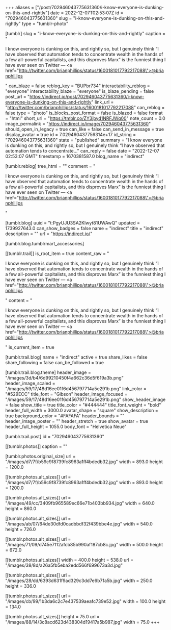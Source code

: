 +++
aliases = ["/post/702946043775631360/i-know-everyone-is-dunking-on-this-and-rightly"]
date = 2022-12-07T02:53:07Z
id = "702946043775631360"
slug = "i-know-everyone-is-dunking-on-this-and-rightly"
type = "tumblr-photo"

[tumblr]
slug = "i-know-everyone-is-dunking-on-this-and-rightly"
caption = "<p>I know everyone is dunking on this, and rightly so, but I genuinely think “I have observed that automation tends to concentrate wealth in the hands of a few all-powerful capitalists, and this disproves Marx” is the funniest thing I have ever seen on Twitter — <a href=\"http://twitter.com/brianphillips/status/1600181017792217088\">@brianphillips</a></p>"
can_blaze = false
reblog_key = "BUPbr734"
interactability_reblog = "everyone"
interactability_blaze = "everyone"
is_blaze_pending = false
post_url = "https://indirect.io/post/702946043775631360/i-know-everyone-is-dunking-on-this-and-rightly"
link_url = "http://twitter.com/brianphillips/status/1600181017792217088"
can_reblog = false
type = "photo"
is_blocks_post_format = false
is_blazed = false
format = "html"
short_url = "https://tmblr.co/ZY3jbyd1NRFJWq00"
note_count = 0.0
image_permalink = "https://indirect.io/image/702946043775631360"
should_open_in_legacy = true
can_like = false
can_send_in_message = true
display_avatar = true
id = 7.029460437756314e+17
id_string = "702946043775631360"
state = "published"
summary = "I know everyone is dunking on this, and rightly so, but I genuinely think “I have observed that automation tends to concentrate..."
can_reply = false
date = "2022-12-07 02:53:07 GMT"
timestamp = 1670381587.0
blog_name = "indirect"

[tumblr.reblog]
tree_html = ""
comment = "<p>I know everyone is dunking on this, and rightly so, but I genuinely think “I have observed that automation tends to concentrate wealth in the hands of a few all-powerful capitalists, and this disproves Marx” is the funniest thing I have ever seen on Twitter — <a href=\"http://twitter.com/brianphillips/status/1600181017792217088\">@brianphillips</a></p>"

[tumblr.blog]
uuid = "t:PgyUJU3SA2Klwyt81UWAwQ"
updated = 1739927643.0
can_show_badges = false
name = "indirect"
title = "indirect"
description = ""
url = "https://indirect.io/"

[tumblr.blog.tumblrmart_accessories]

[[tumblr.trail]]
is_root_item = true
content_raw = "<p>I know everyone is dunking on this, and rightly so, but I genuinely think “I have observed that automation tends to concentrate wealth in the hands of a few all-powerful capitalists, and this disproves Marx” is the funniest thing I have ever seen on Twitter — <a href=\"http://twitter.com/brianphillips/status/1600181017792217088\">@brianphillips</a></p>"
content = "<p>I know everyone is dunking on this, and rightly so, but I genuinely think &ldquo;I have observed that automation tends to concentrate wealth in the hands of a few all-powerful capitalists, and this disproves Marx&rdquo; is the funniest thing I have ever seen on Twitter &mdash; <a href=\"http://twitter.com/brianphillips/status/1600181017792217088\">@brianphillips</a></p>"
is_current_item = true

[tumblr.trail.blog]
name = "indirect"
active = true
share_likes = false
share_following = false
can_be_followed = true

[tumblr.trail.blog.theme]
header_image = "/images/3d/b4/6d99210450f4a662c36d5f619a3b.png"
header_image_scaled = "/images/59/17/48d16ee01f6d456797714a5e291b.png"
link_color = "#529ECC"
title_font = "Gibson"
header_image_focused = "/images/59/17/48d16ee01f6d456797714a5e291b.png"
show_header_image = false
show_title = true
title_color = "#444444"
title_font_weight = "bold"
header_full_width = 3000.0
avatar_shape = "square"
show_description = true
background_color = "#FAFAFA"
header_bounds = ""
header_image_poster = ""
header_stretch = true
show_avatar = true
header_full_height = 1055.0
body_font = "Helvetica Neue"

[tumblr.trail.post]
id = "702946043775631360"

[[tumblr.photos]]
caption = ""

[tumblr.photos.original_size]
url = "/images/d7/7f/b59c9f8739fc8963a1ff4bdedb32.jpg"
width = 893.0
height = 1200.0

[[tumblr.photos.alt_sizes]]
url = "/images/d7/7f/b59c9f8739fc8963a1ff4bdedb32.jpg"
width = 893.0
height = 1200.0

[[tumblr.photos.alt_sizes]]
url = "/images/49/cc/3409fb965589ec66e71b403bb934.jpg"
width = 640.0
height = 860.0

[[tumblr.photos.alt_sizes]]
url = "/images/ab/07/64de30dfd0cadbbdf32f439bbe4e.jpg"
width = 540.0
height = 726.0

[[tumblr.photos.alt_sizes]]
url = "/images/71/09/d745e7112afcb85b990af187cb8c.jpg"
width = 500.0
height = 672.0

[[tumblr.photos.alt_sizes]]
width = 400.0
height = 538.0
url = "/images/38/8d/a26a5fb5eba2edd566f699673a3d.jpg"

[[tumblr.photos.alt_sizes]]
url = "/images/28/dd/6393d631f9ad329c3dd7e6b71a5b.jpg"
width = 250.0
height = 336.0

[[tumblr.photos.alt_sizes]]
url = "/images/cb/99/1b3da6c2c7e437539aeafc739e52.jpg"
width = 100.0
height = 134.0

[[tumblr.photos.alt_sizes]]
height = 75.0
url = "/images/88/14/3c8acd623d438304d19417a5b987.jpg"
width = 75.0
+++
